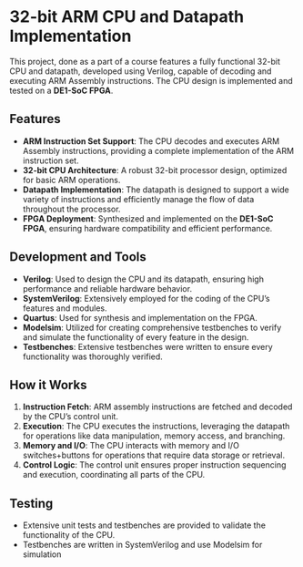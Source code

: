 # 32-bit ARM CPU and Datapath Implementation

This project, done as a part of a course features a fully functional 32-bit CPU and datapath, developed using Verilog, capable of decoding and executing ARM Assembly instructions. The CPU design is implemented and tested on a **DE1-SoC FPGA**.

## Features

- **ARM Instruction Set Support**: The CPU decodes and executes ARM Assembly instructions, providing a complete implementation of the ARM instruction set.
- **32-bit CPU Architecture**: A robust 32-bit processor design, optimized for basic ARM operations.
- **Datapath Implementation**: The datapath is designed to support a wide variety of instructions and efficiently manage the flow of data throughout the processor.
- **FPGA Deployment**: Synthesized and implemented on the **DE1-SoC FPGA**, ensuring hardware compatibility and efficient performance.
  
## Development and Tools

- **Verilog**: Used to design the CPU and its datapath, ensuring high performance and reliable hardware behavior.
- **SystemVerilog**: Extensively employed for the coding of the CPU’s features and modules.
- **Quartus**: Used for synthesis and implementation on the FPGA.
- **Modelsim**: Utilized for creating comprehensive testbenches to verify and simulate the functionality of every feature in the design.
- **Testbenches**: Extensive testbenches were written to ensure every functionality was thoroughly verified.

## How it Works

1. **Instruction Fetch**: ARM assembly instructions are fetched and decoded by the CPU’s control unit.
2. **Execution**: The CPU executes the instructions, leveraging the datapath for operations like data manipulation, memory access, and branching.
3. **Memory and I/O**: The CPU interacts with memory and I/O switches+buttons for operations that require data storage or retrieval.
4. **Control Logic**: The control unit ensures proper instruction sequencing and execution, coordinating all parts of the CPU.

## Testing
- Extensive unit tests and testbenches are provided to validate the functionality of the CPU.
- Testbenches are written in SystemVerilog and use Modelsim for simulation
